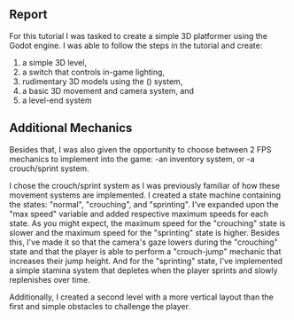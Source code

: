 ## Report
For this tutorial I was tasked to create a simple 3D platformer using the Godot engine. I was able to follow the steps in the tutorial and create:
1. a simple 3D level,
2. a switch that controls in-game lighting,
3. rudimentary 3D models using the () system,
4. a basic 3D movement and camera system, and
5. a level-end system

## Additional Mechanics
Besides that, I was also given the opportunity to choose between 2 FPS mechanics to implement into the game:
-an inventory system, or
-a crouch/sprint system.

I chose the crouch/sprint system as I was previously familiar of how these movement systems are implemented. I created a state machine containing the states: "normal", "crouching", and "sprinting". I've expanded upon the "max speed" variable and added respective maximum speeds for each state. As you might expect, the maximum speed for the "crouching" state is slower and the maximum speed for the "sprinting" state is higher. Besides this, I've made it so that the camera's gaze lowers during the "crouching" state and that the player is able to perform a "crouch-jump" mechanic that increases their jump height. And for the "sprinting" state, I've implemented a simple stamina system that depletes when the player sprints and slowly replenishes over time.

Additionally, I created a second level with a more vertical layout than the first and simple obstacles to challenge the player.
